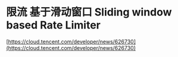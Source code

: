 #





#




#





#






# 限流 基于滑动窗口 Sliding window based Rate Limiter
[https://cloud.tencent.com/developer/news/626730](https://cloud.tencent.com/developer/news/626730)